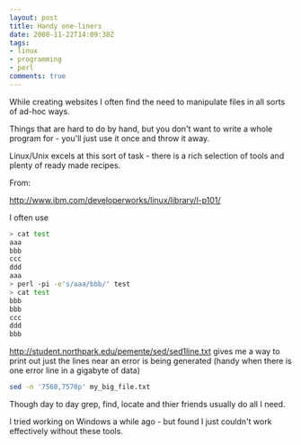 ```yaml
---
layout: post
title: Handy one-liners
date: 2008-11-22T14:09:38Z
tags:
- linux
- programming
- perl
comments: true
---
```


While creating websites I often find the need to manipulate files in all sorts of ad-hoc ways.


Things that are hard to do by hand, but you don't want to write a whole program for - you'll just use it once and throw it away.

<!--more-->


Linux/Unix excels at this sort of task - there is a rich selection of tools and plenty of ready made recipes.


From: 


http://www.ibm.com/developerworks/linux/library/l-p101/


I often use

```bash
> cat test
aaa
bbb
ccc
ddd
aaa
> perl -pi -e's/aaa/bbb/' test
> cat test
bbb
bbb
ccc
ddd
bbb
```


http://student.northpark.edu/pemente/sed/sed1line.txt gives me a way to print out just the lines near an error is being generated (handy when there is one error line in a gigabyte of data) 

```bash
sed -n '7560,7570p' my_big_file.txt
```

Though day to day grep, find, locate and thier friends  usually do all I need.


I tried working on Windows a while ago - but found I just couldn't work effectively without these tools. 

